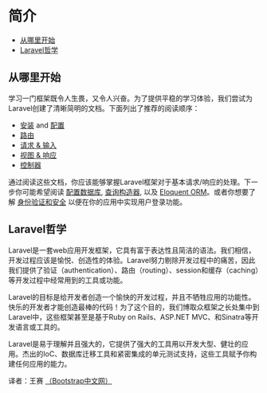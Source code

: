 # 简介

- [从哪里开始](#where-to-start)
- [Laravel哲学](#laravel-philosophy)

<a name="where-to-start"></a>
## 从哪里开始

学习一门框架既令人生畏，又令人兴奋。为了提供平稳的学习体验，我们尝试为Laravel创建了清晰简明的文档。下面列出了推荐的阅读顺序：

- [安装](/docs/installation) and [配置](/docs/configuration)
- [路由](/docs/routing)
- [请求 & 输入](/docs/requests)
- [视图 & 响应](/docs/responses)
- [控制器](/docs/controllers)

通过阅读这些文档，你应该能够掌握Laravel框架对于基本请求/响应的处理。下一步你可能希望阅读 [配置数据库](/docs/database), [查询构造器](/docs/queries), 以及 [Eloquent ORM](/docs/eloquent)。或者你想要了解 [身份验证和安全](/docs/security) 以便在你的应用中实现用户登录功能。


<a name="laravel-philosophy"></a>
## Laravel哲学

Laravel是一套web应用开发框架，它具有富于表达性且简洁的语法。我们相信，开发过程应该是愉悦、创造性的体验。Laravel努力剔除开发过程中的痛苦，因此我们提供了验证（authentication）、路由（routing）、session和缓存（caching）等开发过程中经常用到的工具或功能。

Laravel的目标是给开发者创造一个愉快的开发过程，并且不牺牲应用的功能性。快乐的开发者才能创造最棒的代码！为了这个目的，我们博取众框架之长处集中到Laravel中，这些框架甚至是基于Ruby on Rails、ASP.NET MVC、和Sinatra等开发语言或工具的。

Laravel是易于理解并且强大的，它提供了强大的工具用以开发大型、健壮的应用。杰出的IoC、数据库迁移工具和紧密集成的单元测试支持，这些工具赋予你构建任何应用的能力。

译者：王赛  [（Bootstrap中文网）](http://www.bootcss.com)

